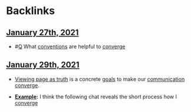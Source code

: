 
# Backlinks
## [January 27th, 2021](<January 27th, 2021.md>)
- #[Q](<Q.md>) What [conventions](<conventions.md>) are helpful to [converge](<converge.md>)

## [January 29th, 2021](<January 29th, 2021.md>)
- [Viewing page as truth](((H6M1XTGet))) is a concrete [goals](<goals.md>) to make our [communication](<communication.md>) [converge](<converge.md>).

- **[Example](<Example.md>):** I think the following chat reveals the short process how I [converge](<converge.md>)

